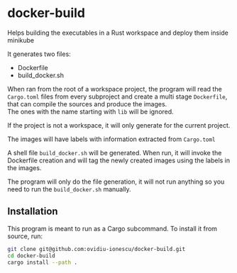 # docker-build

Helps building the executables in a Rust workspace and deploy them inside minikube

It generates two files:
- Dockerfile
- build_docker.sh

When ran from the root of a workspace project, the program will read the `Cargo.toml` 
files from every subproject and create a multi stage `Dockerfile`, that can compile the 
sources and produce the images.\
The ones with the name starting with `lib` will be ignored.

If the project is not a workspace, it will only generate for the current project.

The images will have labels with information extracted from `Cargo.toml`

A shell file `build_docker.sh` will be generated. 
When run, it will invoke the Dockerfile creation
and will tag the newly created images using the labels in the images.

The program will only do the file generation, it will not run anything so
you need to run the `build_docker.sh` manually.

## Installation
This program is meant to run as a Cargo subcommand. To install it from source, run:
```bash
git clone git@github.com:ovidiu-ionescu/docker-build.git
cd docker-build
cargo install --path .
```
